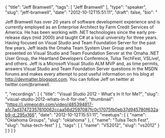 {
  "title": "Jeff Bramwell",
  "tags": [
    "Jeff Bramwell"
  ],
  "type": "speaker",
  "slug": "jeff-bramwell",
  "date": "2012-10-12T15:51:11",
  "draft": false,
  "bio": "<p>Jeff Bramwell has over 20 years of software development experience and is currently employed as an Enterprise Architect by Farm Credit Services of America. He has been working with .NET technologies since the early pre-release days (mid 2000) and taught C# at a local university for three years. Having focused on Visual Studio and Team Foundation Server for the past few years, Jeff leads the Omaha Team System User Group and has presented on Visual Studio and Team Foundation Server at the Omaha .NET User Group, the Heartland Developers Conference, Tulsa TechFest, VSLive!, and others. Jeff is a Microsoft Visual Studio ALM MVP and, as time permits, answers Visual Studio and Team Foundation Server questions in the MSDN forums and makes every attempt to post useful information on his blog at http://devmatter.blogspot.com. You can follow Jeff on twitter at twitter.com/jbramwell.</p>",
  "recordings": [
    {
      "title": "Visual Studio 2012 - What's In It for Me?",
      "slug": "visual-studio-2012-whats-in-it-for-me",
      "thumbnail": "https://i.vimeocdn.com/video/485394817-a1c7ad37472357610062ccaa56d2597087fc0c17075fb0eb37d945780f632ab9-d_295x166",
      "date": "2012-10-12T15:51:11",
      "meetups": [
        {
          "name": "Oklahoma Groups",
          "slug": "oklahoma"
        },
        {
          "name": "Tulsa Tech Fest",
          "slug": "tulsa-tech-fest"
        }
      ],
      "tags": [
        {
          "name": "VS2012",
          "slug": "vs2012"
        }
      ]
    }
  ]
}